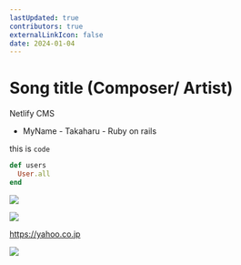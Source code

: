 ```yaml
---
lastUpdated: true
contributors: true
externalLinkIcon: false
date: 2024-01-04
---
```

# Song title (Composer/ Artist)

N﻿etlify CMS

* MyName
  -﻿ Takaharu
  -﻿ Ruby on rails

t﻿his is `code` 

```ruby
def users
  User.all
end
```

![](/media/4.jpg)

![](/media/10.jpg)

<https://yahoo.co.jp>



![](/media/white_wall_big_plants.jpg)